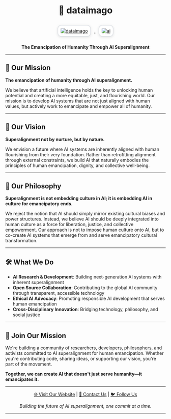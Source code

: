 <div align="center">

# 🚀 dataimago

<a href="https://dataimago.ai/">
  <img src="https://raw.githubusercontent.com/dataimago/.github/profile/dataimago_supreme_1.svg" alt="dataimago" style="border-radius: 12px; border: 2px solid #e1e4e8; padding: 8px; background-color: #ffffff; box-shadow: 0 2px 8px rgba(0,0,0,0.1); margin: 10px;">
</a>

<a href="https://dataimago.ai/">
  <img src="https://raw.githubusercontent.com/dataimago/.github/profile/ai_supreme_2.svg" alt="ai" style="border-radius: 12px; border: 2px solid #e1e4e8; padding: 8px; background-color: #ffffff; box-shadow: 0 2px 8px rgba(0,0,0,0.1); margin: 10px;">
</a>

**The Emancipation of Humanity Through AI Superalignment**

</div>

---

## 🌟 Our Mission

**The emancipation of humanity through AI superalignment.**

We believe that artificial intelligence holds the key to unlocking human potential and creating a more equitable, just, and flourishing world. Our mission is to develop AI systems that are not just aligned with human values, but actively work to emancipate and empower all of humanity.

---

## 🔮 Our Vision

**Superalignment not by nurture, but by nature.**

We envision a future where AI systems are inherently aligned with human flourishing from their very foundation. Rather than retrofitting alignment through external constraints, we build AI that naturally embodies the principles of human emancipation, dignity, and collective well-being.

---

## 💭 Our Philosophy

**Superalignment is not embedding culture in AI; it is embedding AI in culture for emancipatory ends.**

We reject the notion that AI should simply mirror existing cultural biases and power structures. Instead, we believe AI should be deeply integrated into human culture as a force for liberation, justice, and collective empowerment. Our approach is not to impose human culture onto AI, but to co-create AI systems that emerge from and serve emancipatory cultural transformation.

---

## 🛠️ What We Do

- **AI Research & Development**: Building next-generation AI systems with inherent superalignment
- **Open Source Collaboration**: Contributing to the global AI community through transparent, accessible technology
- **Ethical AI Advocacy**: Promoting responsible AI development that serves human emancipation
- **Cross-Disciplinary Innovation**: Bridging technology, philosophy, and social justice

---

## 🤝 Join Our Mission

We're building a community of researchers, developers, philosophers, and activists committed to AI superalignment for human emancipation. Whether you're contributing code, sharing ideas, or supporting our vision, you're part of the movement.

**Together, we can create AI that doesn't just serve humanity—it emancipates it.**

---

<div align="center">

[🌐 Visit Our Website](https://dataimago.ai/) | [📧 Contact Us](mailto:contact@dataimago.ai) | [🐦 Follow Us](https://twitter.com/dataimago)

*Building the future of AI superalignment, one commit at a time.*

</div>

---

